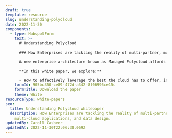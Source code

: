 ```yaml
---
draft: true
template: resource
slug: understanding-polycloud
date: 2022-11-30
components:
  - type: HubspotForm
    text: >-
      # Understanding Polycloud

      ### How Enterprises are tackling the reality of multi-partner, multi-cloud applications and data design

      A new enterprise architecture known as Managed Polycloud affords enterprises of all sizes the ability to avoid undifferentiated heavy lifting, allowing them to rapidly build applications that easily span companies, clouds, regions, and technologies without the challenges and risks of tackling multi-cloud on their own.

      **In this white paper, we explore:**

      - How to effectively leverage the best the cloud has to offer, including powerful, and often proprietary services that offer fully managed compute, rich database functionality, or tailored AI/ML capabilities—without replatforming - Strategies for adopting a Polycloud approach, it’s benefits, and its challenges - Anti-patterns of multi-cloud, such as the modern Shadow IT problem of Accidental Multi-cloud and "Commodity Cloning" - When cloud vendor redundancy is required, and when and why it should be avoided - How innovative vendors like Vendia and Snowflake are creating solutions that enable companies to create enterprise-grade solutions without the historical challenges of paying for on-prem data centers, managing servers, or learning Kubernetes.
    formId: 905bc350-ce89-472d-a342-8f06996ce15c
    formTitle: Download the paper
    theme: White
resourceType: white-papers
seo:
  title: Understanding Polycloud whitepaper
  description: How Enterprises are tackling the reality of multi-partner,
    multi-cloud applications, and data design.
updatedBy: Caroll Casbeer
updatedAt: 2022-11-30T22:06:38.069Z
---
```

